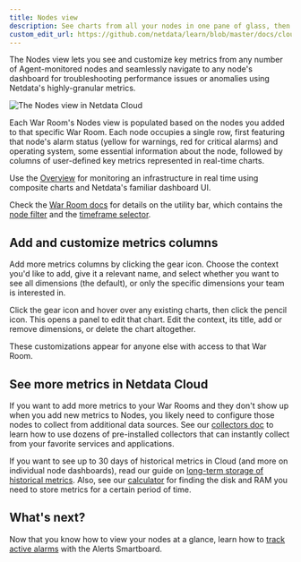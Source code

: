 ```yaml
---
title: Nodes view
description: See charts from all your nodes in one pane of glass, then dive in to embedded dashboards for granular troubleshooting of ongoing issues.
custom_edit_url: https://github.com/netdata/learn/blob/master/docs/cloud/visualize/nodes.md
---
```


The Nodes view lets you see and customize key metrics from any number of Agent-monitored nodes and seamlessly navigate
to any node's dashboard for troubleshooting performance issues or anomalies using Netdata's highly-granular metrics.

![The Nodes view in Netdata
Cloud](https://user-images.githubusercontent.com/1153921/119035218-2eebb700-b964-11eb-8b74-4ec2df0e457c.png)

Each War Room's Nodes view is populated based on the nodes you added to that specific War Room. Each node occupies a
single row, first featuring that node's alarm status (yellow for warnings, red for critical alarms) and operating
system, some essential information about the node, followed by columns of user-defined key metrics represented in
real-time charts.

Use the [Overview](/docs/cloud/visualize/overview) for monitoring an infrastructure in real time using
composite charts and Netdata's familiar dashboard UI.

Check the [War Room docs](/docs/cloud/war-rooms) for details on the utility bar, which contains the [node
filter](/docs/cloud/war-rooms#node-filter) and the [timeframe
selector](/docs/cloud/war-rooms#play-pause-force-play-and-timeframe-selector).

## Add and customize metrics columns

Add more metrics columns by clicking the gear icon. Choose the context you'd like to add, give it a relevant name, and
select whether you want to see all dimensions (the default), or only the specific dimensions your team is interested in.

Click the gear icon and hover over any existing charts, then click the pencil icon. This opens a panel to
edit that chart. Edit the context, its title, add or remove dimensions, or delete the chart altogether.

These customizations appear for anyone else with access to that War Room.

## See more metrics in Netdata Cloud

If you want to add more metrics to your War Rooms and they don't show up when you add new metrics to Nodes, you likely
need to configure those nodes to collect from additional data sources. See our [collectors doc](/docs/collect/enable-configure) 
to learn how to use dozens of pre-installed collectors that can instantly collect from your favorite services and applications.

If you want to see up to 30 days of historical metrics in Cloud (and more on individual node dashboards), read our guide
on [long-term storage of historical metrics](/guides/longer-metrics-storage). Also, see our
[calculator](/docs/store/change-metrics-storage#calculate-the-system-resources-RAM-disk-space-needed-to-store-metrics)
for finding the disk and RAM you need to store metrics for a certain period of time.

## What's next?

Now that you know how to view your nodes at a glance, learn how to [track active
alarms](/docs/cloud/alerts-notifications/view-active-alerts) with the Alerts Smartboard.
